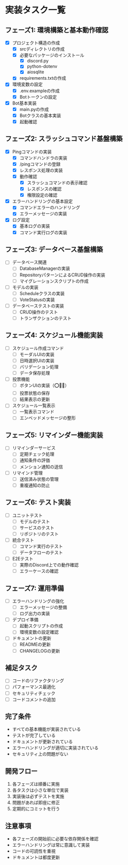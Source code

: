 # 実装タスク一覧

## フェーズ1: 環境構築と基本動作確認
- [x] プロジェクト構造の作成
  - [x] srcディレクトリの作成
  - [x] 必要なパッケージのインストール
    - [x] discord.py
    - [x] python-dotenv
    - [x] aiosqlite
  - [x] requirements.txtの作成
- [x] 環境変数の設定
  - [x] .env.exampleの作成
  - [x] Botトークンの設定
- [x] Bot基本実装
  - [x] main.pyの作成
  - [x] Botクラスの基本実装
  - [x] 起動確認

## フェーズ2: スラッシュコマンド基盤構築
- [x] Pingコマンドの実装
  - [x] コマンドハンドラの実装
  - [x] /pingコマンドの登録
  - [x] レスポンス処理の実装
  - [x] 動作確認
    - [x] スラッシュコマンドの表示確認
    - [x] レスポンスの確認
    - [x] 権限設定の確認
- [x] エラーハンドリングの基本設定
  - [x] コマンドエラーのハンドリング
  - [x] エラーメッセージの実装
- [x] ログ設定
  - [x] 基本ログの実装
  - [x] コマンド実行ログの実装

## フェーズ3: データベース基盤構築
- [ ] データベース関連
  - [ ] DatabaseManagerの実装
  - [ ] RepositoryパターンによるCRUD操作の実装
  - [ ] マイグレーションスクリプトの作成
- [ ] モデルの実装
  - [ ] Scheduleクラスの実装
  - [ ] VoteStatusの実装
- [ ] データベーステストの実装
  - [ ] CRUD操作のテスト
  - [ ] トランザクションのテスト

## フェーズ4: スケジュール機能実装
- [ ] スケジュール作成コマンド
  - [ ] モーダルUIの実装
  - [ ] 日時選択UIの実装
  - [ ] バリデーション処理
  - [ ] データ保存処理
- [ ] 投票機能
  - [ ] ボタンUIの実装（⭕🔺❌）
  - [ ] 投票状態の保存
  - [ ] 結果表示の更新
- [ ] スケジュール一覧表示
  - [ ] 一覧表示コマンド
  - [ ] エンベッドメッセージの整形

## フェーズ5: リマインダー機能実装
- [ ] リマインダーサービス
  - [ ] 定期チェック処理
  - [ ] 通知条件の評価
  - [ ] メンション通知の送信
- [ ] リマインド管理
  - [ ] 送信済み状態の管理
  - [ ] 重複通知の防止

## フェーズ6: テスト実装
- [ ] ユニットテスト
  - [ ] モデルのテスト
  - [ ] サービスのテスト
  - [ ] リポジトリのテスト
- [ ] 統合テスト
  - [ ] コマンド実行のテスト
  - [ ] データフローのテスト
- [ ] E2Eテスト
  - [ ] 実際のDiscord上での動作確認
  - [ ] エラーケースの確認

## フェーズ7: 運用準備
- [ ] エラーハンドリングの強化
  - [ ] エラーメッセージの整備
  - [ ] ログ出力の実装
- [ ] デプロイ準備
  - [ ] 起動スクリプトの作成
  - [ ] 環境変数の設定確認
- [ ] ドキュメントの更新
  - [ ] READMEの更新
  - [ ] CHANGELOGの更新

## 補足タスク
- [ ] コードのリファクタリング
- [ ] パフォーマンス最適化
- [ ] セキュリティチェック
- [ ] コードコメントの追加

## 完了条件
- すべての基本機能が実装されている
- テストが完了している
- ドキュメントが更新されている
- エラーハンドリングが適切に実装されている
- セキュリティ上の問題がない

## 開発フロー
1. 各フェーズは順番に実施
2. 各タスクは小さな単位で実装
3. 実装後は必ずテストを実施
4. 問題があれば即座に修正
5. 定期的にコミットを行う

## 注意事項
- 各フェーズの開始前に必要な依存関係を確認
- エラーハンドリングは常に意識して実装
- コードの可読性を重視
- ドキュメントは都度更新
